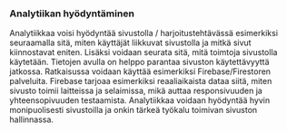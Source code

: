 ### Analytiikan hyödyntäminen

Analytiikkaa voisi hyödyntää sivustolla / harjoitustehtävässä esimerkiksi seuraamalla sitä, miten käyttäjät liikkuvat sivustolla ja mitkä sivut kiinnostavat eniten. Lisäksi voidaan seurata sitä, mitä toimtoja sivustolla käytetään. Tietojen avulla on helppo parantaa sivuston käytettävyyttä jatkossa. Ratkaisussa voidaan käyttää esimerkiksi Firebase/Firestoren palveluita. Firebase tarjoaa esimerkiksi reaaliaikaista dataa siitä, miten sivusto toimii laitteissa ja selaimissa, mikä auttaa responsivuuden ja yhteensopivuuden testaamista. Analytiikkaa voidaan hyödyntää hyvin monipuolisesti sivustoilla ja onkin tärkeä työkalu toimivan sivuston hallinnassa.
